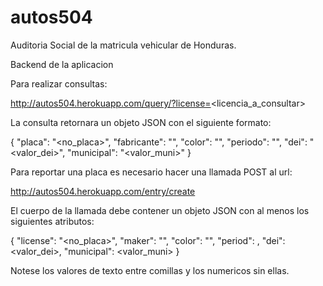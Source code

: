 # autos504

Auditoria Social de la matricula vehicular de Honduras.

Backend de la aplicacion

Para realizar consultas:

http://autos504.herokuapp.com/query/?license=<licencia_a_consultar>

La consulta retornara un objeto JSON con el siguiente formato:

{
  "placa": "<no_placa>",
  "fabricante": "<fabricante>",
  "color": "<color>",
  "periodo": "<period>",
  "dei": "<valor_dei>",
  "municipal": "<valor_muni>"
}

Para reportar una placa es necesario hacer una llamada POST al url:

http://autos504.herokuapp.com/entry/create

El cuerpo de la llamada debe contener un objeto JSON con al menos los siguientes atributos:

{ "license": "<no_placa>", "maker": "<fabricante>", "color": "<color>", "period": <period>, "dei": <valor_dei>, "municipal": <valor_muni> }

Notese los valores de texto entre comillas y los numericos sin ellas.